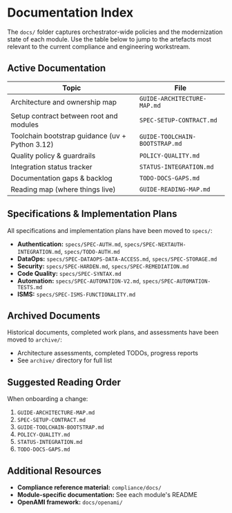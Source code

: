 # Documentation Index

The `docs/` folder captures orchestrator-wide policies and the modernization state of each module. Use the table below to jump to the artefacts most relevant to the current compliance and engineering workstream.

## Active Documentation

| Topic | File |
| --- | --- |
| Architecture and ownership map | `GUIDE-ARCHITECTURE-MAP.md` |
| Setup contract between root and modules | `SPEC-SETUP-CONTRACT.md` |
| Toolchain bootstrap guidance (uv + Python 3.12) | `GUIDE-TOOLCHAIN-BOOTSTRAP.md` |
| Quality policy & guardrails | `POLICY-QUALITY.md` |
| Integration status tracker | `STATUS-INTEGRATION.md` |
| Documentation gaps & backlog | `TODO-DOCS-GAPS.md` |
| Reading map (where things live) | `GUIDE-READING-MAP.md` |

## Specifications & Implementation Plans

All specifications and implementation plans have been moved to `specs/`:

- **Authentication:** `specs/SPEC-AUTH.md`, `specs/SPEC-NEXTAUTH-INTEGRATION.md`, `specs/TODO-AUTH.md`
- **DataOps:** `specs/SPEC-DATAOPS-DATA-ACCESS.md`, `specs/SPEC-STORAGE.md`
- **Security:** `specs/SPEC-HARDEN.md`, `specs/SPEC-REMEDIATION.md`
- **Code Quality:** `specs/SPEC-SYNTAX.md`
- **Automation:** `specs/SPEC-AUTOMATION-V2.md`, `specs/SPEC-AUTOMATION-TESTS.md`
- **ISMS:** `specs/SPEC-ISMS-FUNCTIONALITY.md`

## Archived Documents

Historical documents, completed work plans, and assessments have been moved to `archive/`:

- Architecture assessments, completed TODOs, progress reports
- See `archive/` directory for full list

## Suggested Reading Order

When onboarding a change:
1. `GUIDE-ARCHITECTURE-MAP.md`
2. `SPEC-SETUP-CONTRACT.md`
3. `GUIDE-TOOLCHAIN-BOOTSTRAP.md`
4. `POLICY-QUALITY.md`
5. `STATUS-INTEGRATION.md`
6. `TODO-DOCS-GAPS.md`

## Additional Resources

- **Compliance reference material:** `compliance/docs/`
- **Module-specific documentation:** See each module's README
- **OpenAMI framework:** `docs/openami/`

